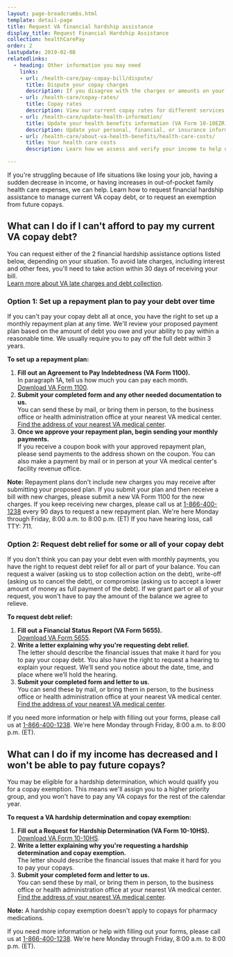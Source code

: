 ```yaml
---
layout: page-breadcrumbs.html
template: detail-page
title: Request VA financial hardship assistance
display_title: Request Financial Hardship Assistance
collection: healthCarePay
order: 2
lastupdate: 2019-02-08
relatedlinks:
  - heading: Other information you may need
    links:
    - url: /health-care/pay-copay-bill/dispute/
      title: Dispute your copay charges
      description: If you disagree with the charges or amounts on your copay bill, find out how to file a dispute.
    - url: /health-care/copay-rates/
      title: Copay rates
      description: View our current copay rates for different services and medication. 
    - url: /health-care/update-health-information/
      title: Update your health benefits information (VA Form 10-10EZR)
      description: Update your personal, financial, or insurance information after you’re enrolled in the VA health care program.
    - url: /health-care/about-va-health-benefits/health-care-costs/
      title: Your health care costs
      description: Learn how we assess and verify your income to help determine if you're eligible for VA health care and whether you'll need to pay copays for certain types of care, tests, and medications.

---
```


<div itemscope itemtype="http://schema.org/FAQPage">
<div class="va-introtext">
If you're struggling because of life situations like losing your job, having a sudden decrease in income, or having increases in out-of-pocket family health care expenses, we can help. Learn how to request financial hardship assistance to manage current VA copay debt, or to request an exemption from future copays. 
  
</div>

<div itemscope itemtype="http://schema.org/Question">
<h2 itemprop="name">What can I do if I can't afford to pay my current VA copay debt?</h2>
<div itemprop="acceptedAnswer" itemscope itemtype="http://schema.org/Answer">
<div itemprop="text">

You can request either of the 2 financial hardship assistance options listed below, depending on your situation. To avoid late charges, including interest and other fees, you'll need to take action within 30 days of receiving your bill. <br>
[Learn more about VA late charges and debt collection](/health-care/pay-copay-bill/#collection).

<h3>Option 1: Set up a repayment plan to pay your debt over time</h3>

If you can't pay your copay debt all at once, you have the right to set up a monthly repayment plan at any time. We'll review your proposed payment plan based on the amount of debt you owe and your ability to pay within a reasonable time. We usually require you to pay off the full debt within 3 years.

<b>To set up a repayment plan:</b>

<ol class="process">
  <li class="process-step list-one"><b>Fill out an Agreement to Pay Indebtedness (VA Form 1100).</b> <br>
    In paragraph 1A, tell us how much you can pay each month.<br>
    <a href="https://www.va.gov/vaforms/va/pdf/VA1100.pdf">Download VA Form 1100</a>.</li>
  <li class="process-step list-two"><b>Submit your completed form and any other needed documentation to us.</b> <br>
    You can send these by mail, or bring them in person, to the business office or health administration office at your nearest VA medical center.<br>
<a href="/find-locations/">Find the address of your nearest VA medical center</a>.</li>
  <li class="process-step list-three"><b>Once we approve your repayment plan, begin sending your monthly payments.</b><br>
    If you receive a coupon book with your approved repayment plan, please send payments to the address shown on the coupon. You can also make a payment by mail or in person at your VA medical center's facility revenue office.</li>
</ol>

<b>Note:</b> Repayment plans don't include new charges you may receive after submitting your proposed plan. If you submit your plan and then receive a bill with new charges, please submit a new VA Form 1100 for the new charges. If you keep receiving new charges, please call us at <a href="tel:+18664001238">1-866-400-1238</a> every 90 days to request a new repayment plan. We're here Monday through Friday, 8:00 a.m. to 8:00 p.m. (ET) If you have hearing loss, call TTY: 711.<br>

<h3>Option 2: Request debt relief for some or all of your copay debt</h3>

If you don't think you can pay your debt even with monthly payments, you have the right to request debt relief for all or part of your balance. You can request a waiver (asking us to stop collection action on the debt), write-off (asking us to cancel the debt), or compromise (asking us to accept a lower amount of money as full payment of the debt). If we grant part or all of your request, you won't have to pay the amount of the balance we agree to relieve.

<b>To request debt relief:</b>

<ol class="process">
  <li class="process-step list-one"><b>Fill out a Financial Status Report (VA Form 5655).</b><br>
    <a href="https://www.va.gov/vaforms/va/pdf/VA5655.pdf">Download VA Form 5655</a>.</li>
  <li class="process-step list-two"><b>Write a letter explaining why you're requesting debt relief.</b><br>
    The letter should describe the financial issues that make it hard for you to pay your copay debt. You also have the right to request a hearing to explain your request. We’ll send you notice about the date, time, and place where we’ll hold the hearing.</li>  
  <li class="process-step list-three"><b>Submit your completed form and letter to us.</b> <br>
    You can send these by mail, or bring them in person, to the business office or health administration office at your nearest VA medical center. <br>
<a href="/find-locations/">Find the address of your nearest VA medical center</a>.</li>
</ol>

If you need more information or help with filling out your forms, please call us at <a href="tel:+18664001238">1-866-400-1238</a>. We're here Monday through Friday, 8:00 a.m. to 8:00 p.m. (ET). 

</div>
</div>
</div>

<div itemscope itemtype="http://schema.org/Question">
<h2 itemprop="name">What can I do if my income has decreased and I won't be able to pay future copays?</h2>
<div itemprop="acceptedAnswer" itemscope itemtype="http://schema.org/Answer">
<div itemprop="text">

You may be eligible for a hardship determination, which would qualify you for a copay exemption. This means we'll assign you to a higher priority group, and you won't have to pay any VA copays for the rest of the calendar year.

<b>To request a VA hardship determination and copay exemption:</b>

<ol class="process">
  <li class="process-step list-one"><b>Fill out a Request for Hardship Determination (VA Form 10-10HS).</b> <br>
<a href="https://www.va.gov/vaforms/medical/pdf/vha-10-10HS-fill.pdf">Download VA Form 10-10HS</a>.</li>
  <li class="process-step list-two"><b>Write a letter explaining why you're requesting a hardship determination and copay exemption.</b><br>
    The letter should describe the financial issues that make it hard for you to pay your copays.</li>  
  <li class="process-step list-three"><b>Submit your completed form and letter to us.</b> <br>
    You can send these by mail, or bring them in person, to the business office or health administration office at your nearest VA medical center. <br>
<a href="/find-locations/">Find the address of your nearest VA medical center</a>.</li>
</ol>

<b>Note:</b> A hardship copay exemption doesn't apply to copays for pharmacy medications.

If you need more information or help with filling out your forms, please call us at <a href="tel:+18664001238">1-866-400-1238</a>. We're here Monday through Friday, 8:00 a.m. to 8:00 p.m. (ET). 
